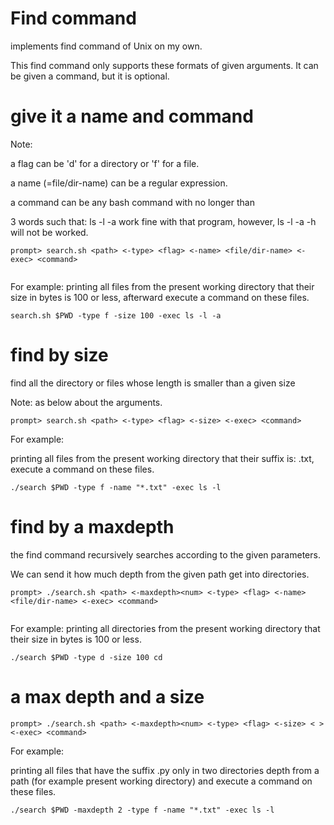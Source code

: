 # Find command

implements find command of Unix on my own.

This find command only supports these formats of given arguments.
It can be given a command, but it is optional.

# give it a name and command
 
Note:

a flag can be 'd' for a directory or 'f' for a file.

a name (=file/dir-name) can be a regular expression.

a command can be any bash command with no longer than 

3 words such that: ls -l -a work fine with that program, however, ls -l 
-a -h will not be worked. 

```
prompt> search.sh <path> <-type> <flag> <-name> <file/dir-name> <-exec> <command>
  
```
For example:
printing all files from the present working directory that their size in bytes is 100 or less, afterward execute a command on these files.

```
search.sh $PWD -type f -size 100 -exec ls -l -a 
```
# find by size

find all the directory or files whose length is smaller than a given size

Note: as below about the arguments.

```
prompt> search.sh <path> <-type> <flag> <-size> <-exec> <command>
```
For example:


 printing all files from the present working directory that their suffix is: .txt,
    execute a command on these files.
    
```
./search $PWD -type f -name "*.txt" -exec ls -l
```
 
# find by a maxdepth

the find command recursively searches according to the given parameters.

We can send it how much depth from the given path get into 
directories.

```
prompt> ./search.sh <path> <-maxdepth><num> <-type> <flag> <-name> <file/dir-name> <-exec> <command>
  
``` 

For example:
printing all directories from the present working directory that their size in bytes is 100 or less.


```
./search $PWD -type d -size 100 cd
```

# a max depth and a size 


```
prompt> ./search.sh <path> <-maxdepth><num> <-type> <flag> <-size> < > <-exec> <command>
```

For example:

 printing all files that have the suffix .py only in two directories depth from a path (for example present working directory) and execute a command on these files.

```
./search $PWD -maxdepth 2 -type f -name "*.txt" -exec ls -l
```
